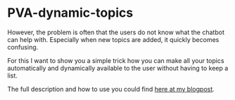 # PVA-dynamic-topics

However, the problem is often that the users do not know what the chatbot can help with. Especially when new topics are added, it quickly becomes confusing.

For this I want to show you a simple trick how you can make all your topics automatically and dynamically available to the user without having to keep a list.

The full description and how to use you could find <a href="https://lehmann.ws/2022/12/06/how-to-dynamically-show-the-user-all-available-topics-in-the-pva-within-3-steps/">here at my blogpost<a>.

